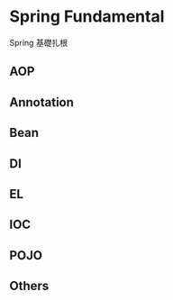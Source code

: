 # Spring Fundamental 

Spring 基礎扎根

## AOP

## Annotation

## Bean

## DI

## EL

## IOC

## POJO

## Others